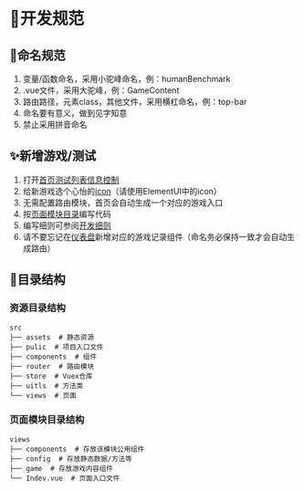 # 🎈开发规范

## 🎨命名规范
1. 变量/函数命名，采用小驼峰命名，例：humanBenchmark
2. .vue文件，采用大驼峰，例：GameContent
3. 路由路径，元素class，其他文件，采用横杠命名，例：top-bar
4. 命名要有意义，做到见字知意
5. 禁止采用拼音命名

## ✨新增游戏/测试
1. 打开[首页测试列表信息控制](/src/views/index/config/data.js)
2. 给新游戏选个心怡的[icon](/src/assets/js/icon-name.js)（请使用ElementUI中的icon）
3. 无需配置路由模块，首页会自动生成一个对应的游戏入口
4. 按[页面模块目录](#页面模块目录结构)编写代码
5. 编写细则可参阅[开发细则](./dev-game-detail.md)
6. 请不要忘记在[仪表盘](/src/views/dashboard/detail/game-record/)新增对应的游戏记录组件（命名务必保持一致才会自动生成路由）

## 🥓目录结构

### 资源目录结构
```
src
├── assets  # 静态资源
├── pulic  # 项目入口文件
├── components  # 组件
├── router  # 路由模块
├── store  # Vuex仓库
├── uitls  # 方法类
└── views  # 页面
```

### 页面模块目录结构
```
views
├── components  # 存放该模块公用组件
├── config  # 存放静态数据/方法等
├── game  # 存放游戏内容组件
└── Indev.vue  # 页面入口文件
```